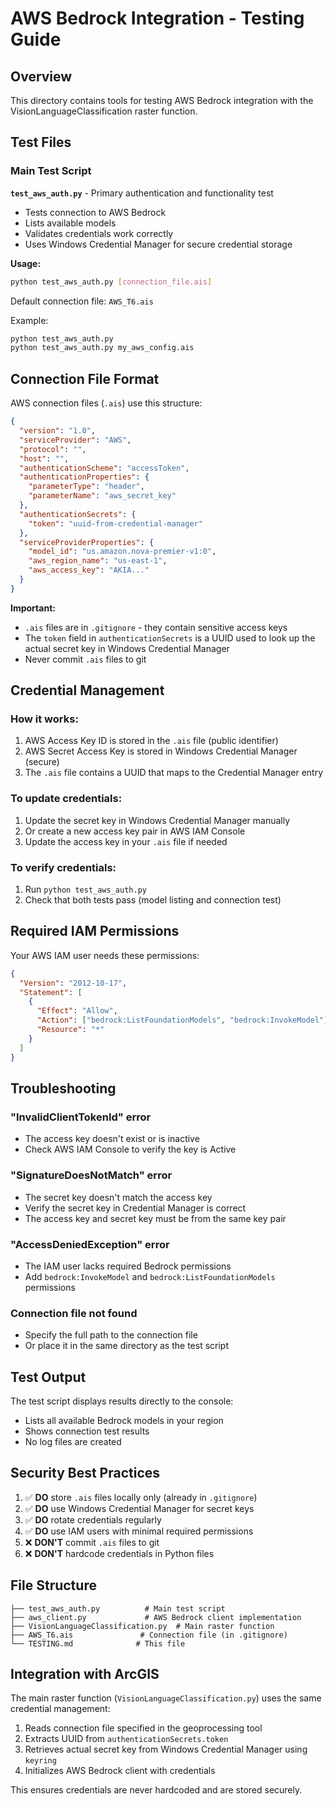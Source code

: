 # AWS Bedrock Integration - Testing Guide

## Overview

This directory contains tools for testing AWS Bedrock integration with the VisionLanguageClassification raster function.

## Test Files

### Main Test Script

**`test_aws_auth.py`** - Primary authentication and functionality test

- Tests connection to AWS Bedrock
- Lists available models
- Validates credentials work correctly
- Uses Windows Credential Manager for secure credential storage

**Usage:**

```bash
python test_aws_auth.py [connection_file.ais]
```

Default connection file: `AWS_T6.ais`

Example:

```bash
python test_aws_auth.py
python test_aws_auth.py my_aws_config.ais
```

## Connection File Format

AWS connection files (`.ais`) use this structure:

```json
{
  "version": "1.0",
  "serviceProvider": "AWS",
  "protocol": "",
  "host": "",
  "authenticationScheme": "accessToken",
  "authenticationProperties": {
    "parameterType": "header",
    "parameterName": "aws_secret_key"
  },
  "authenticationSecrets": {
    "token": "uuid-from-credential-manager"
  },
  "serviceProviderProperties": {
    "model_id": "us.amazon.nova-premier-v1:0",
    "aws_region_name": "us-east-1",
    "aws_access_key": "AKIA..."
  }
}
```

**Important:**

- `.ais` files are in `.gitignore` - they contain sensitive access keys
- The `token` field in `authenticationSecrets` is a UUID used to look up the actual secret key in Windows Credential Manager
- Never commit `.ais` files to git

## Credential Management

### How it works:

1. AWS Access Key ID is stored in the `.ais` file (public identifier)
2. AWS Secret Access Key is stored in Windows Credential Manager (secure)
3. The `.ais` file contains a UUID that maps to the Credential Manager entry

### To update credentials:

1. Update the secret key in Windows Credential Manager manually
2. Or create a new access key pair in AWS IAM Console
3. Update the access key in your `.ais` file if needed

### To verify credentials:

1. Run `python test_aws_auth.py`
2. Check that both tests pass (model listing and connection test)

## Required IAM Permissions

Your AWS IAM user needs these permissions:

```json
{
  "Version": "2012-10-17",
  "Statement": [
    {
      "Effect": "Allow",
      "Action": ["bedrock:ListFoundationModels", "bedrock:InvokeModel"],
      "Resource": "*"
    }
  ]
}
```

## Troubleshooting

### "InvalidClientTokenId" error

- The access key doesn't exist or is inactive
- Check AWS IAM Console to verify the key is Active

### "SignatureDoesNotMatch" error

- The secret key doesn't match the access key
- Verify the secret key in Credential Manager is correct
- The access key and secret key must be from the same key pair

### "AccessDeniedException" error

- The IAM user lacks required Bedrock permissions
- Add `bedrock:InvokeModel` and `bedrock:ListFoundationModels` permissions

### Connection file not found

- Specify the full path to the connection file
- Or place it in the same directory as the test script

## Test Output

The test script displays results directly to the console:

- Lists all available Bedrock models in your region
- Shows connection test results
- No log files are created

## Security Best Practices

1. ✅ **DO** store `.ais` files locally only (already in `.gitignore`)
2. ✅ **DO** use Windows Credential Manager for secret keys
3. ✅ **DO** rotate credentials regularly
4. ✅ **DO** use IAM users with minimal required permissions
5. ❌ **DON'T** commit `.ais` files to git
6. ❌ **DON'T** hardcode credentials in Python files

## File Structure

```
├── test_aws_auth.py          # Main test script
├── aws_client.py             # AWS Bedrock client implementation
├── VisionLanguageClassification.py  # Main raster function
├── AWS_T6.ais               # Connection file (in .gitignore)
└── TESTING.md              # This file
```

## Integration with ArcGIS

The main raster function (`VisionLanguageClassification.py`) uses the same credential management:

1. Reads connection file specified in the geoprocessing tool
2. Extracts UUID from `authenticationSecrets.token`
3. Retrieves actual secret key from Windows Credential Manager using `keyring`
4. Initializes AWS Bedrock client with credentials

This ensures credentials are never hardcoded and are stored securely.
